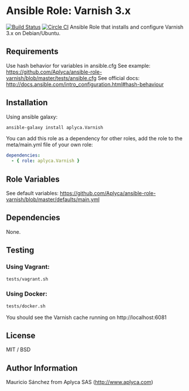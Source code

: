 # Ansible Role: Varnish 3.x

[![Build Status](https://travis-ci.org/Aplyca/ansible-role-varnish.svg?branch=master)](https://travis-ci.org/Aplyca/ansible-role-varnish)
[![Circle CI](https://circleci.com/gh/Aplyca/ansible-role-varnish.svg?style=svg)](https://circleci.com/gh/Aplyca/ansible-role-varnish)
Ansible Role that installs and configure Varnish 3.x on Debian/Ubuntu.

## Requirements

Use hash behavior for variables in ansible.cfg
See example: https://github.com/Aplyca/ansible-role-varnish/blob/master/tests/ansible.cfg
See official docs: http://docs.ansible.com/intro_configuration.html#hash-behaviour

## Installation

Using ansible galaxy:
```bash
ansible-galaxy install aplyca.Varnish
```
You can add this role as a dependency for other roles, add the role to the meta/main.yml file of your own role:
```yaml
dependencies:
  - { role: aplyca.Varnish }
```

## Role Variables

See default variables: https://github.com/Aplyca/ansible-role-varnish/blob/master/defaults/main.yml

## Dependencies

None.

## Testing
### Using Vagrant:

```bash
tests/vagrant.sh
```
### Using Docker:

```bash
tests/docker.sh
```
You should see the Varnish cache running on http://localhost:6081

## License

MIT / BSD

## Author Information

Mauricio Sánchez from Aplyca SAS (http://www.aplyca.com)
